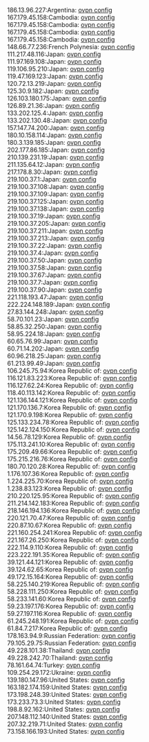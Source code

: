 186.13.96.227:Argentina: [ovpn config](vpn/186_13_96_227.ovpn)  
167.179.45.158:Cambodia: [ovpn config](vpn/167_179_45_158.ovpn)  
167.179.45.158:Cambodia: [ovpn config](vpn/167_179_45_158.ovpn)  
167.179.45.158:Cambodia: [ovpn config](vpn/167_179_45_158.ovpn)  
167.179.45.158:Cambodia: [ovpn config](vpn/167_179_45_158.ovpn)  
148.66.77.236:French Polynesia: [ovpn config](vpn/148_66_77_236.ovpn)  
111.217.48.116:Japan: [ovpn config](vpn/111_217_48_116.ovpn)  
111.97.169.108:Japan: [ovpn config](vpn/111_97_169_108.ovpn)  
119.106.95.210:Japan: [ovpn config](vpn/119_106_95_210.ovpn)  
119.47.169.123:Japan: [ovpn config](vpn/119_47_169_123.ovpn)  
120.72.13.219:Japan: [ovpn config](vpn/120_72_13_219.ovpn)  
125.30.9.182:Japan: [ovpn config](vpn/125_30_9_182.ovpn)  
126.103.180.175:Japan: [ovpn config](vpn/126_103_180_175.ovpn)  
126.89.21.36:Japan: [ovpn config](vpn/126_89_21_36.ovpn)  
133.202.125.4:Japan: [ovpn config](vpn/133_202_125_4.ovpn)  
133.202.130.48:Japan: [ovpn config](vpn/133_202_130_48.ovpn)  
157.147.74.200:Japan: [ovpn config](vpn/157_147_74_200.ovpn)  
180.10.158.114:Japan: [ovpn config](vpn/180_10_158_114.ovpn)  
180.3.139.185:Japan: [ovpn config](vpn/180_3_139_185.ovpn)  
202.177.86.185:Japan: [ovpn config](vpn/202_177_86_185.ovpn)  
210.139.231.19:Japan: [ovpn config](vpn/210_139_231_19.ovpn)  
211.135.64.12:Japan: [ovpn config](vpn/211_135_64_12.ovpn)  
217.178.8.30:Japan: [ovpn config](vpn/217_178_8_30.ovpn)  
219.100.37.1:Japan: [ovpn config](vpn/219_100_37_1.ovpn)  
219.100.37.108:Japan: [ovpn config](vpn/219_100_37_108.ovpn)  
219.100.37.109:Japan: [ovpn config](vpn/219_100_37_109.ovpn)  
219.100.37.125:Japan: [ovpn config](vpn/219_100_37_125.ovpn)  
219.100.37.138:Japan: [ovpn config](vpn/219_100_37_138.ovpn)  
219.100.37.19:Japan: [ovpn config](vpn/219_100_37_19.ovpn)  
219.100.37.205:Japan: [ovpn config](vpn/219_100_37_205.ovpn)  
219.100.37.211:Japan: [ovpn config](vpn/219_100_37_211.ovpn)  
219.100.37.213:Japan: [ovpn config](vpn/219_100_37_213.ovpn)  
219.100.37.22:Japan: [ovpn config](vpn/219_100_37_22.ovpn)  
219.100.37.4:Japan: [ovpn config](vpn/219_100_37_4.ovpn)  
219.100.37.50:Japan: [ovpn config](vpn/219_100_37_50.ovpn)  
219.100.37.58:Japan: [ovpn config](vpn/219_100_37_58.ovpn)  
219.100.37.67:Japan: [ovpn config](vpn/219_100_37_67.ovpn)  
219.100.37.7:Japan: [ovpn config](vpn/219_100_37_7.ovpn)  
219.100.37.90:Japan: [ovpn config](vpn/219_100_37_90.ovpn)  
221.118.193.47:Japan: [ovpn config](vpn/221_118_193_47.ovpn)  
222.224.148.189:Japan: [ovpn config](vpn/222_224_148_189.ovpn)  
27.83.144.248:Japan: [ovpn config](vpn/27_83_144_248.ovpn)  
58.70.101.23:Japan: [ovpn config](vpn/58_70_101_23.ovpn)  
58.85.32.250:Japan: [ovpn config](vpn/58_85_32_250.ovpn)  
58.95.224.18:Japan: [ovpn config](vpn/58_95_224_18.ovpn)  
60.65.76.99:Japan: [ovpn config](vpn/60_65_76_99.ovpn)  
60.71.14.202:Japan: [ovpn config](vpn/60_71_14_202.ovpn)  
60.96.218.25:Japan: [ovpn config](vpn/60_96_218_25.ovpn)  
61.213.99.49:Japan: [ovpn config](vpn/61_213_99_49.ovpn)  
106.245.75.94:Korea Republic of: [ovpn config](vpn/106_245_75_94.ovpn)  
116.121.83.223:Korea Republic of: [ovpn config](vpn/116_121_83_223.ovpn)  
116.127.62.24:Korea Republic of: [ovpn config](vpn/116_127_62_24.ovpn)  
118.40.113.142:Korea Republic of: [ovpn config](vpn/118_40_113_142.ovpn)  
121.136.144.121:Korea Republic of: [ovpn config](vpn/121_136_144_121.ovpn)  
121.170.136.7:Korea Republic of: [ovpn config](vpn/121_170_136_7.ovpn)  
121.170.9.198:Korea Republic of: [ovpn config](vpn/121_170_9_198.ovpn)  
125.133.234.78:Korea Republic of: [ovpn config](vpn/125_133_234_78.ovpn)  
125.142.124.150:Korea Republic of: [ovpn config](vpn/125_142_124_150.ovpn)  
14.56.78.129:Korea Republic of: [ovpn config](vpn/14_56_78_129.ovpn)  
175.113.241.10:Korea Republic of: [ovpn config](vpn/175_113_241_10.ovpn)  
175.209.49.66:Korea Republic of: [ovpn config](vpn/175_209_49_66.ovpn)  
175.215.216.76:Korea Republic of: [ovpn config](vpn/175_215_216_76.ovpn)  
180.70.120.28:Korea Republic of: [ovpn config](vpn/180_70_120_28.ovpn)  
1.176.107.36:Korea Republic of: [ovpn config](vpn/1_176_107_36.ovpn)  
1.224.225.70:Korea Republic of: [ovpn config](vpn/1_224_225_70.ovpn)  
1.238.83.123:Korea Republic of: [ovpn config](vpn/1_238_83_123.ovpn)  
210.220.125.95:Korea Republic of: [ovpn config](vpn/210_220_125_95.ovpn)  
211.214.142.183:Korea Republic of: [ovpn config](vpn/211_214_142_183.ovpn)  
218.146.194.136:Korea Republic of: [ovpn config](vpn/218_146_194_136.ovpn)  
220.121.70.47:Korea Republic of: [ovpn config](vpn/220_121_70_47.ovpn)  
220.87.10.67:Korea Republic of: [ovpn config](vpn/220_87_10_67.ovpn)  
221.160.254.241:Korea Republic of: [ovpn config](vpn/221_160_254_241.ovpn)  
221.167.26.250:Korea Republic of: [ovpn config](vpn/221_167_26_250.ovpn)  
222.114.9.110:Korea Republic of: [ovpn config](vpn/222_114_9_110.ovpn)  
223.222.191.35:Korea Republic of: [ovpn config](vpn/223_222_191_35.ovpn)  
39.121.44.121:Korea Republic of: [ovpn config](vpn/39_121_44_121.ovpn)  
39.124.62.65:Korea Republic of: [ovpn config](vpn/39_124_62_65.ovpn)  
49.172.15.164:Korea Republic of: [ovpn config](vpn/49_172_15_164.ovpn)  
58.225.140.219:Korea Republic of: [ovpn config](vpn/58_225_140_219.ovpn)  
58.228.111.250:Korea Republic of: [ovpn config](vpn/58_228_111_250.ovpn)  
58.233.141.60:Korea Republic of: [ovpn config](vpn/58_233_141_60.ovpn)  
59.23.197.176:Korea Republic of: [ovpn config](vpn/59_23_197_176.ovpn)  
59.27.197.116:Korea Republic of: [ovpn config](vpn/59_27_197_116.ovpn)  
61.245.248.191:Korea Republic of: [ovpn config](vpn/61_245_248_191.ovpn)  
61.84.7.217:Korea Republic of: [ovpn config](vpn/61_84_7_217.ovpn)  
178.163.94.9:Russian Federation: [ovpn config](vpn/178_163_94_9.ovpn)  
79.105.29.75:Russian Federation: [ovpn config](vpn/79_105_29_75.ovpn)  
49.228.101.38:Thailand: [ovpn config](vpn/49_228_101_38.ovpn)  
49.228.242.70:Thailand: [ovpn config](vpn/49_228_242_70.ovpn)  
78.161.64.74:Turkey: [ovpn config](vpn/78_161_64_74.ovpn)  
109.254.29.172:Ukraine: [ovpn config](vpn/109_254_29_172.ovpn)  
139.180.147.96:United States: [ovpn config](vpn/139_180_147_96.ovpn)  
163.182.174.159:United States: [ovpn config](vpn/163_182_174_159.ovpn)  
173.198.248.39:United States: [ovpn config](vpn/173_198_248_39.ovpn)  
173.233.73.3:United States: [ovpn config](vpn/173_233_73_3.ovpn)  
198.8.92.162:United States: [ovpn config](vpn/198_8_92_162.ovpn)  
207.148.112.140:United States: [ovpn config](vpn/207_148_112_140.ovpn)  
207.32.219.71:United States: [ovpn config](vpn/207_32_219_71.ovpn)  
73.158.166.193:United States: [ovpn config](vpn/73_158_166_193.ovpn)  
